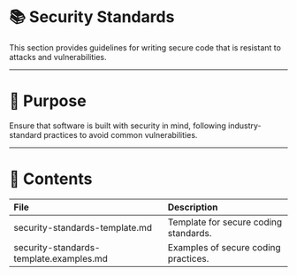 # 📚 Security Standards

This section provides guidelines for writing secure code that is resistant to attacks and vulnerabilities.

---

# 🎯 Purpose

Ensure that software is built with security in mind, following industry-standard practices to avoid common vulnerabilities.

---

# 📂 Contents

| File | Description |
|:-----|:------------|
| security-standards-template.md | Template for secure coding standards. |
| security-standards-template.examples.md | Examples of secure coding practices. |
